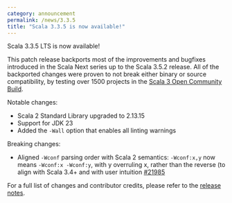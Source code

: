 ```yaml
---
category: announcement
permalink: /news/3.3.5
title: "Scala 3.3.5 is now available!"
---
```

Scala 3.3.5 LTS is now available!

This patch release backports most of the improvements and bugfixes introduced in the Scala Next series up to the Scala 3.5.2 release.
All of the backported changes were proven to not break either binary or source compatibility, by testing over 1500 projects in the [Scala 3 Open Community Build](https://github.com/VirtusLab/community-build3).

Notable changes:

- Scala 2 Standard Library upgraded to 2.13.15
- Support for JDK 23
- Added the `-Wall` option that enables all linting warnings

Breaking changes: 

- Aligned `-Wconf` parsing order with Scala 2 semantics: `-Wconf:x,y` now means `-Wconf:x -Wconf:y`, with y overruling x, rather than the reverse (to align with Scala 3.4+ and with user intuition [#21985](https://github.com/scala/scala3/pull/21985)

For a full list of changes and contributor credits, please refer to the [release notes](https://github.com/scala/scala3/releases/tag/3.3.5).